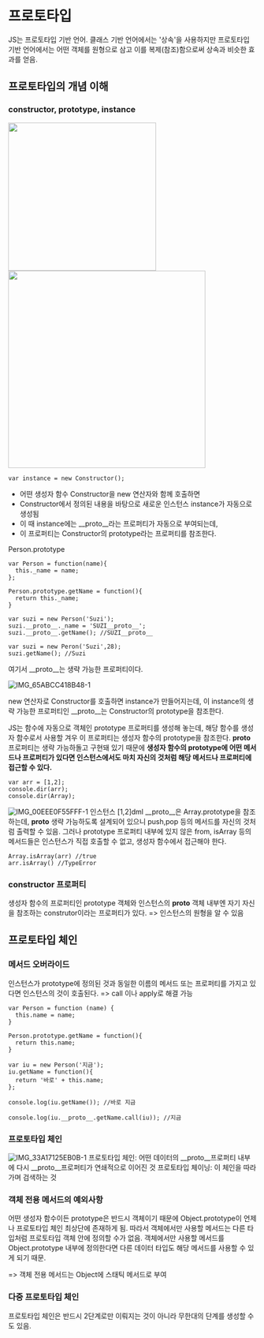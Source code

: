 # 프로토타입
JS는 프로토타입 기반 언어. 
클래스 기반 언어에서는 '상속'을 사용하지만 프로토타입 기반 언어에서는 어떤 객체를 원형으로 삼고 이를 복제(참조)함으로써 상속과 비슷한 효과를 얻음.

## 프로토타입의 개념 이해
### constructor, prototype, instance

<img src= https://github.com/thisisthewa2/CoreJS/assets/119280160/5bdd1a89-3af2-4d95-b670-5dfd1b455514  width="300" height="300"/><img src = https://github.com/thisisthewa2/CoreJS/assets/119280160/e6104a1c-4b82-4155-8b97-704a4bd83342 width="400" height="400"/>

```
var instance = new Constructor();
```
- 어떤 생성자 함수 Constructor을 new 연산자와 함께 호출하면
- Constructor에서 정의된 내용을 바탕으로 새로운 인스턴스 instance가 자동으로 생성됨
- 이 때 instance에는 __proto__라는 프로퍼티가 자동으로 부여되는데,
- 이 프로퍼티는 Constructor의 prototype라는 프로퍼티를 참조한다.

Person.prototype
```
var Person = function(name){
  this._name = name;
};

Person.prototype.getName = function(){
  return this._name;
}
```

```
var suzi = new Person('Suzi');
suzi.__proto__._name = 'SUZI__proto__';
suzi.__proto__.getName(); //SUZI__proto__
```

```
var suzi = new Peron('Suzi',28);
suzi.getName(); //Suzi
```
여기서 __proto__는 생략 가능한 프로퍼티이다.

![IMG_65ABCC418B48-1](https://github.com/thisisthewa2/CoreJS/assets/119280160/088e79b3-c569-467d-8a00-ff449a210751)

new 연산자로 Constructor를 호출하면 instance가 만들어지는데, 이 instance의 생략 가능한 프로퍼티인 __proto__는 Constructor의 prototype을 참조한다.

JS는 함수에 자동으로 객체인 prototype 프로퍼티를 생성해 놓는데, 해당 함수를 생성자 함수로서 사용할 겨우 이 프로퍼티는 생성자 함수의 prototype을 참조한다. __proto__ 프로퍼티는 생략 가능하돌고 구현돼 있기 때문에 **생성자 함수의 prototype에 어떤 메서드나 프로퍼티가 있다면 인스턴스에서도 마치 자신의 것처럼 해당 메서드나 프로퍼티에 접근할 수 있다.**

```
var arr = [1,2];
console.dir(arr);
console.dir(Array);
```

![IMG_00EEE0F55FFF-1](https://github.com/thisisthewa2/CoreJS/assets/119280160/c0d29611-9017-4251-8648-d4dfb83c46b3)
인스턴스 [1,2]dml __proto__은 Array.prototype을 참조하는데, __proto__ 생략 가능하도록 설계되어 있으니 push,pop 등의 메서드를 자신의 것처럼 출력할 수 있음. 그러나 prototype 프로퍼티 내부에 있지 않은 from, isArray 등의 메서드들은 인스턴스가 직접 호출할 수 없고, 생성자 함수에서 접근해야 한다.

```
Array.isArray(arr) //true
arr.isArray() //TypeError
```

### constructor 프로퍼티
생성자 함수의 프로퍼티인 prototype 객체와 인스턴스의 __proto__ 객체 내부엔 자기 자신을 참조하는 construtor이라는 프로퍼티가 있다.
=> 인스턴스의 원형을 알 수 있음

## 프로토타입 체인
### 메서드 오버라이드
인스턴스가 prototype에 정의된 것과 동일한 이름의 메서드 또는 프로퍼티를 가지고 있다면 인스턴스의 것이 호출된다.
=> call 이나 apply로 해결 가능
```
var Person = function (name) {
  this.name = name;
}

Person.prototype.getName = function(){
  return this.name;
}

var iu = new Person('지금');
iu.getName = function(){
  return '바로' + this.name;
};

console.log(iu.getName()); //바로 지금

```
```
console.log(iu.__proto__.getName.call(iu)); //지금
```
### 프로토타입 체인
![IMG_33A17125EB0B-1](https://github.com/thisisthewa2/CoreJS/assets/119280160/06959ede-7b9f-4d22-87b8-6c0ce04e6c2e)
프로토타입 체인: 어떤 데이터의 __proto__프로퍼티 내부에 다시 __proto__프로퍼티가 연쇄적으로 이어진 것
프로토타입 체이닝: 이 체인을 따라가며 검색하는 것

### 객체 전용 메서드의 예외사항
어떤 생성자 함수이든 prototype은 반드시 객체이기 때문에 Object.prototype이 언제나 프로토타입 체인 최상단에 존재하게 됨. 따라서 객체에서만 사용할 메서드는 다른 타입처럼 프로토타입 객체 안에 정의할 수가 없음. 객체에서만 사용할 메서드를 Object.prototype 내부에 정의한다면 다른 데이터 타입도 해당 메서드를 사용할 수 있게 되기 때문.

=> 객체 전용 메서드는 Object에 스태틱 메서드로 부여

### 다중 프로토타입 체인
프로토타입 체인은 반드시 2단계로만 이뤄지는 것이 아니라 무한대의 단계를 생성할 수도 있음.
